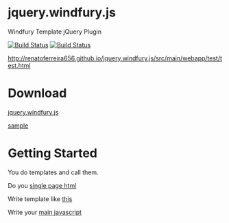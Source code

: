 jquery.windfury.js
========================================

Windfury Template jQuery Plugin

[![Build Status](https://travis-ci.org/renatoferreira656/jquery.windfury.js.png?branch=master)](https://travis-ci.org/renatoferreira656/jquery.windfury.js)
[![Build Status](https://api.shippable.com/projects/5414d8b3f82ab7ebd69ca70c/badge?branchName=master)](https://app.shippable.com/projects/5414d8b3f82ab7ebd69ca70c/builds/latest)

http://renatoferreira656.github.io/jquery.windfury.js/src/main/webapp/test/test.html

Download
========================================

[jquery.windfury.js](http://renatoferreira656.github.io/jquery.windfury.js/src/main/webapp/js/jquery.windfury.js)

[sample](https://github.com/renatoferreira656/jquery.windfury.js/releases/download/v1.0.0/windfury.zip)
    
Getting Started
========================================

You do templates and call them.

Do you [single page html](./src/main/webapp/sample.html)

Write template like [this](./src/main/webapp/page/Main.html)

Write your [main javascript](./src/main/webapp/js/main.js)








